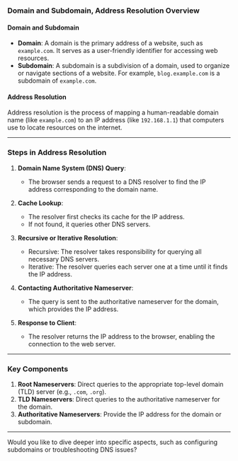 ### Domain and Subdomain, Address Resolution Overview

#### **Domain and Subdomain**
- **Domain**: A domain is the primary address of a website, such as `example.com`. It serves as a user-friendly identifier for accessing web resources.
- **Subdomain**: A subdomain is a subdivision of a domain, used to organize or navigate sections of a website. For example, `blog.example.com` is a subdomain of `example.com`.

#### **Address Resolution**
Address resolution is the process of mapping a human-readable domain name (like `example.com`) to an IP address (like `192.168.1.1`) that computers use to locate resources on the internet.

---

### **Steps in Address Resolution**
1. **Domain Name System (DNS) Query**:
   - The browser sends a request to a DNS resolver to find the IP address corresponding to the domain name.
   
2. **Cache Lookup**:
   - The resolver first checks its cache for the IP address.
   - If not found, it queries other DNS servers.

3. **Recursive or Iterative Resolution**:
   - Recursive: The resolver takes responsibility for querying all necessary DNS servers.
   - Iterative: The resolver queries each server one at a time until it finds the IP address.

4. **Contacting Authoritative Nameserver**:
   - The query is sent to the authoritative nameserver for the domain, which provides the IP address.

5. **Response to Client**:
   - The resolver returns the IP address to the browser, enabling the connection to the web server.

---

### **Key Components**
1. **Root Nameservers**: Direct queries to the appropriate top-level domain (TLD) server (e.g., `.com`, `.org`).
2. **TLD Nameservers**: Direct queries to the authoritative nameserver for the domain.
3. **Authoritative Nameservers**: Provide the IP address for the domain or subdomain.

---

Would you like to dive deeper into specific aspects, such as configuring subdomains or troubleshooting DNS issues?
